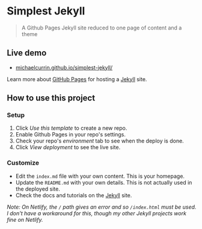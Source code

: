 # Simplest Jekyll
> A Github Pages Jekyll site reduced to one page of content and a theme


## Live demo

- [michaelcurrin.github.io/simplest-jekyll/](https://michaelcurrin.github.io/simplest-jekyll/)

Learn more about [GitHub Pages](https://pages.github.com/) for hosting a [Jekyll](jekyllrb.com/) site.


## How to use this project

### Setup

1. Click _Use this template_ to create a new repo.
2. Enable Github Pages in your repo's settings.
3. Check your repo's _environment_ tab to see when the deploy is done.
4. Click _View deployment_ to see the live site.

### Customize

- Edit the `index.md` file with your own content. This is your homepage.
- Update the `README.md` with your own details. This is not actually used in the deployed site.
- Check the docs and tutorials on the [Jekyll](jekyllrb.com/) site.

_Note: On Netlify, the `/` path gives an error and so `/index.html` must be used. I don't have a workaround for this, though my other Jekyll projects work fine on Netlify._

